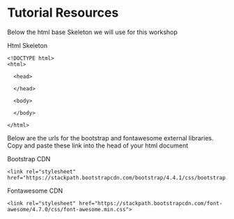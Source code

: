 # Tutorial Resources

Below the html base Skeleton we will use for this workshop

Html Skeleton

    <!DOCTYPE html>
    <html>

      <head>

      </head>

      <body>

      </body>

    </html>

Below are the urls for the bootstrap and fontawesome external libraries. 
Copy and paste these link into the head of your html document

Bootstrap CDN

    <link rel="stylesheet" href="https://stackpath.bootstrapcdn.com/bootstrap/4.4.1/css/bootstrap.min.css">

Fontawesome CDN
    
    <link rel="stylesheet" href="https://stackpath.bootstrapcdn.com/font-awesome/4.7.0/css/font-awesome.min.css">